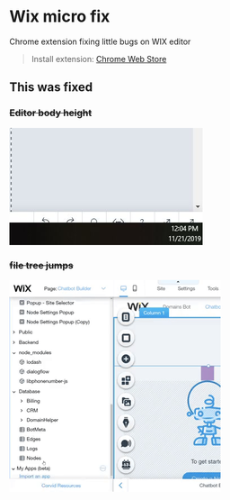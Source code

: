 # Wix micro fix

Chrome extension fixing little bugs on WIX editor

> Install extension: [Chrome Web Store](https://chrome.google.com/webstore/detail/wix-micro-fix/ohgjlllladomoiphcbjgbfeohlahmeki)

## This was fixed

### ~~Editor body height~~
![](image/fix-2.jpg)

### ~~file tree jumps~~
![](image/jump.gif)
